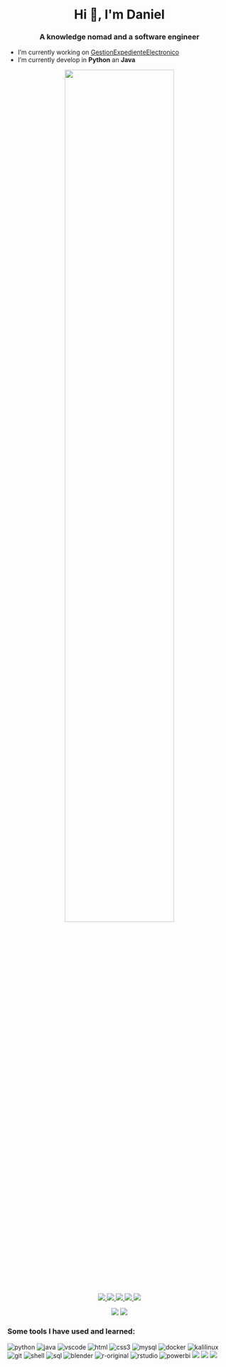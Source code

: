 <h1 align="center">Hi 👋, I'm Daniel</h1>
<h3 align="center">A knowledge nomad and a software engineer</h3>

- I’m currently working on [GestionExpedienteElectronico](https://github.com/HammerDev99/GestionExpedienteElectronico_Version1)
- I’m currently develop in **Python** an **Java**

<!--random gif-->
<p align="center"><img width="70%" src="https://media.giphy.com/media/sULKEgDMX8LcI/giphy.gif" /></p>

<!--badges https://dev.to/envoy_/150-badges-for-github-pnk-->
<p align="center">
<a href="https://twitter.com/daainti">
<img src="https://img.shields.io/badge/Twitter-1DA1F2?style=for-the-badge&logo=twitter&logoColor=white">
</a>
<a href="mailto:arbe.94@hotmail.com">
<img src="https://img.shields.io/badge/Gmail-D14836?style=for-the-badge&logo=gmail&logoColor=white">
</a>
<a href="https://www.linkedin.com/in/daainti/">
<img src="https://img.shields.io/badge/LinkedIn-%230077B5.svg?logo=linkedin&logoColor=white&style=for-the-badge" />
</a>
<a href="https://www.instagram.com/daainti/">
<img src="https://img.shields.io/badge/Instagram-E4405F?style=for-the-badge&logo=instagram&logoColor=white">
</a>
<a href="https://www.facebook.com/daainti">
<img src="https://img.shields.io/badge/Facebook-1877F2?style=for-the-badge&logo=facebook&logoColor=white">
</a>
</p>

<!--github info https://github.com/anuraghazra/github-readme-stats-->
<p align="center">
<img src="https://github-readme-stats.vercel.app/api/top-langs/?username=HammerDev99&layout=compact&title_color=fff&icon_color=79ff97&text_color=9f9f9f&bg_color=151515">
<img src="https://github-readme-stats.vercel.app/api/?username=HammerDev99&show_icons=true&title_color=fff&icon_color=79ff97&text_color=9f9f9f&bg_color=151515">
</p>

<h3 align="left">Some tools I have used and learned:</h3>
<!--Badges source https://github.com/Ileriayo/markdown-badges-->
<p align="left"> 
<img src="https://img.shields.io/badge/python-3670A0?style=for-the-badge&logo=python&logoColor=ffdd54" alt="python" width="" height="" />
<img src="https://img.shields.io/badge/java-%23ED8B00.svg?style=for-the-badge&logo=java&logoColor=white" alt="java" width="" height=""/>
<img src="https://img.shields.io/badge/Visual%20Studio%20Code-0078d7.svg?style=for-the-badge&logo=visual-studio-code&logoColor=white" alt="vscode" width="" height=""/>
<img src="https://img.shields.io/badge/html5-%23E34F26.svg?style=for-the-badge&logo=html5&logoColor=white" alt="html" width="" height=""/>
<img src="https://img.shields.io/badge/css3-%231572B6.svg?style=for-the-badge&logo=css3&logoColor=white" alt="css3" width="" height="" />
<img src="https://img.shields.io/badge/mysql-%2300f.svg?style=for-the-badge&logo=mysql&logoColor=white" alt="mysql" width="" height="" />
<img src="https://img.shields.io/badge/docker-%230db7ed.svg?style=for-the-badge&logo=docker&logoColor=white" alt="docker" width="" height=""/>
<img src="https://img.shields.io/badge/Kali-268BEE?style=for-the-badge&logo=kalilinux&logoColor=white" alt="kalilinux" width="" height=""/>       
<img src="https://img.shields.io/badge/git-%23F05033.svg?style=for-the-badge&logo=git&logoColor=white" alt="git" width="" height=""/>
<img src="https://img.shields.io/badge/shell_script-%23121011.svg?style=for-the-badge&logo=gnu-bash&logoColor=white" alt="shell" width="" height=""/>
<img src="https://img.shields.io/badge/Microsoft%20SQL%20Sever-CC2927?style=for-the-badge&logo=microsoft%20sql%20server&logoColor=white" alt="sql" width="" height="" />
<img src="https://img.shields.io/badge/blender-%23F5792A.svg?style=for-the-badge&logo=blender&logoColor=white" alt="blender" width="" height=""/>
<img src="https://img.shields.io/badge/r-%23276DC3.svg?style=for-the-badge&logo=r&logoColor=white" alt="r-original" width="" height=""/>
<img src="https://img.shields.io/badge/RStudio-4285F4?style=for-the-badge&logo=rstudio&logoColor=white" alt="rstudio" width="" height=""/>
<img src="https://img.shields.io/badge/power_bi-F2C811?style=for-the-badge&logo=powerbi&logoColor=black" alt="powerbi" width="" height=""/>
<img src="https://img.shields.io/badge/jupyter-%23FA0F00.svg?style=for-the-badge&logo=jupyter&logoColor=white">
<img src="https://img.shields.io/badge/NetBeansIDE-1B6AC6.svg?style=for-the-badge&logo=apache-netbeans-ide&logoColor=white">
<img src="https://img.shields.io/badge/Tor-7D4698?style=for-the-badge&logo=Tor-Browser&logoColor=white">
</p>
